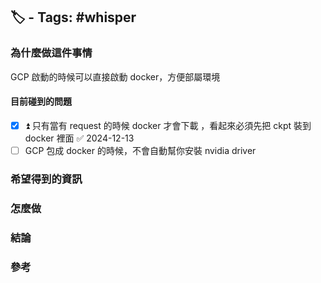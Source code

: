 ## 🏷️ - Tags: #whisper

### 為什麼做這件事情
GCP 啟動的時候可以直接啟動 docker，方便部屬環境

#### 目前碰到的問題
- [x] ⏫ 只有當有 request 的時候 docker 才會下載 ，看起來必須先把 ckpt 裝到 docker 裡面 ✅ 2024-12-13
- [ ] GCP 包成 docker 的時候，不會自動幫你安裝 nvidia driver
### 希望得到的資訊
### 怎麼做
### 結論
### 參考